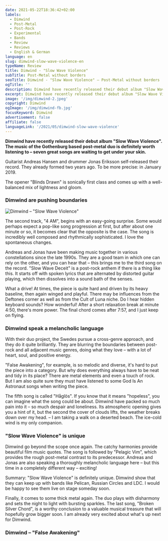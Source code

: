 ```yaml
---
date: 2021-05-22T18:36:42+02:00
labels:
  - Dimwind
  - Post-Metal
  - Post-Rock
  - Experimental
  - Bands
  - Review
  - Reviews
  - English & German
language: en
slug: dimwind-slow-wave-violence-en
typeName: Review
title: Dimwind - "Slow Wave Violence"
subTitle: Post-Metal without borders
seoTitle: Dimwind - "Slow Wave Violence" – Post-Metal without borders
ogTitle: ''
description: Dimwind have recently released their debut album "Slow Wave Violence". The music of the Gothenburg based post-metal duo is definitely worth listening to – seven great songs are waiting to get under your skin. Here is my review. Please enjoy.
excerpt: Dimwind have recently released their debut album "Slow Wave Violence". The music of the Gothenburg based post-metal duo is definitely worth listening to – seven great songs are waiting to get under your skin. Here is my review. Please enjoy.
image: '/img/dimwind-2.jpeg'
copyright: Dimwind
ogImage: '/img/dimwind-fb.jpg'
focusKeyword: Dimwind
advertisement: false
affiliate: false
languageLink: '/2021/05/dimwind-slow-wave-violence'
---
```


**Dimwind have recently released their debut album "Slow Wave Violence". The music of the Gothenburg based post-metal duo is definitely worth listening to – seven great songs are waiting to get under your skin.**

Guitarist Andreas Hansen and drummer Jonas Eriksson self-released their record. They already formed two years ago. To be more precise: in January 2019.

The opener "Blinds Drawn" is sonically first class and comes up with a well-balanced mix of lightness and gloom.

### Dimwind are pushing boundaries

![Dimwind – "Slow Wave Violence"](/img/dimwind-slow-wave-violence-record.jpg 'Dimwind – "Slow Wave Violence"')

The second track, "4 AM", begins with an easy-going surprise. Some would perhaps expect a pop-like song progression at first, but after about one minute or so, it becomes clear that the opposite is the case. The song is incredibly well composed and rhythmically sophisticated. I love the spontaneous changes.

Andreas and Jonas have been making music together in various constellations since the late 1990s. They are a good team in which one can rely on the other, and you can hear that – this brings me to the third song on the record. "Slow Wave Deceit" is a post-rock anthem if there is a thing like this. It starts off with spoken lyrics that are alternated by distorted guitar playing, which then dissolves into a sound bath of the senses.

What a drive! At times, the piece is quite hard and driven by its heavy baseline, then again winged and playful. There may be influences from the Deftones corner as well as from the Cult of Luna niche. Do I hear hidden keyboard sounds? How wonderful! After a short relaxation break at minute 4:50, there's more power. The final chord comes after 7:57, and I just keep on flying.

### Dimwind speak a melancholic language

With their duo project, the Swedes pursue a cross-genre approach, and they do it quite brilliantly. They are blurring the boundaries between post-rock and all adjacent music genres, doing what they love – with a lot of heart, soul, and positive energy.

"False Awakening", for example, is so melodic and diverse, it's hard to put the piece into a category. But why does everything always have to be neat and tidy in its place? There are metal elements and even a touch of rock. But I am also quite sure they must have listened to some God Is An Astronaut songs when writing the piece.

The fifth song is called "Håglös". If you know that it means "hopeless", you can imagine what the song could be about. Dimwind have packed so much pain into it – so much despair and loneliness. Its atmospheric opening gives you a hint of it, but the second the cover of clouds lifts, the weather breaks down over my head. – I am taking a walk on a deserted beach. The ice-cold wind is my only companion.

### "Slow Wave Violence" is unique

Dimwind go beyond the scope once again. The catchy harmonies provide beautiful film music quotes. The song is followed by "Pelagic Vim", which provides the rough post-metal contrast to its predecessor. Andreas and Jonas are also speaking a thoroughly melancholic language here – but this time in a completely different way – exciting!

Summary: "Slow Wave Violence" is definitely unique. Dimwind show that they can keep up with bands like Pelican, Russian Circles and LDC. I would be happy to see them live on stage someday soon.

Finally, it comes to some thick metal again. The duo plays with disharmony and sets the night to light with bursting sparkles. The last song, "Broken Silver Chord", is a worthy conclusion to a valuable musical treasure that will hopefully grow bigger soon. I am already very excited about what's up next for Dimwind.

### Dimwind – "False Awakening"

<YouTube id="_xqEDC_rfjQ" />
